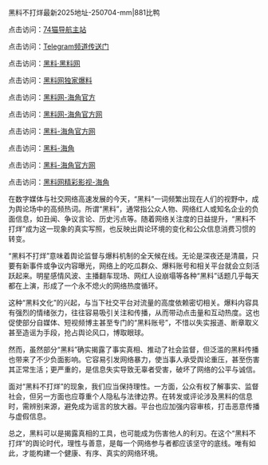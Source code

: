 黑料不打烊最新2025地址-250704-mm|881比鸭

点击访问：<a href="https://74mao.com/">74猫导航主站</a>

点击访问：<a href="https://74mao.com/">Telegram频道传送门</a>

点击访问：<a href="https://heiliaolvzlu3.pages.dev">黑料·黑料网</a>

点击访问：<a href="https://heiliaoyvnrda.pages.dev">黑料网独家爆料</a>

点击访问：<a href="https://jha.pages.dev/">黑料网-海角官方</a>

点击访问：<a href="https://sdbsd.pages.dev/">黑料网-海角官方网</a>

点击访问：<a href="https://gbs-3wd.pages.dev/">黑料-海角官方网</a>

点击访问：<a href="https://gdas.pages.dev/">黑料-海角</a>

点击访问：<a href="https://gbs-3wd.pages.dev/">黑料-海角官方网</a>

点击访问：<a href="https://sdfsh.pages.dev/">黑料网精彩影视-海角</a>

在数字媒体与社交网络高速发展的今天，“黑料”一词频繁出现在人们的视野中，成为舆论场中的高频热词。所谓“黑料”，通常指公众人物、网络红人或知名企业的负面信息，如丑闻、争议言论、历史污点等。随着网络关注度的日益提升，“黑料不打烊”成为这一现象的真实写照，也反映出舆论环境的变化和公众信息消费习惯的转变。

“黑料不打烊”意味着舆论监督与爆料机制的全天候在线。无论是深夜还是清晨，只要有新事件或争议内容曝光，网络上的吃瓜群众、爆料账号和相关平台就会立刻活跃起来。明星感情风波、主播翻车现场、网红人设崩塌等各种“黑料”话题几乎每天都在上演，形成了一个永不熄火的网络热度循环。

这种“黑料文化”的兴起，与当下社交平台对流量的高度依赖密切相关。爆料内容具有强烈的情绪张力，往往容易吸引关注和传播，从而带动点击量和互动热度。这也促使部分自媒体、短视频博主甚至专门的“黑料账号”，不惜以失实报道、断章取义甚至造谣为手段，抢占舆论风口，博取眼球。

然而，虽然部分“黑料”确实揭露了事实真相、推动了社会监督，但泛滥的黑料传播也带来了不少负面影响。它容易引发网络暴力，使当事人承受舆论重压，甚至伤害其正常生活；更严重的，是信息失实导致无辜者受害，破坏了网络的公平与诚信。

面对“黑料不打烊”的现象，我们应当保持理性。一方面，公众有权了解事实、监督社会，但另一方面也应尊重个人隐私与法律边界。在转发或评论涉及黑料的信息时，需辨别来源，避免成为谣言的放大器。平台也应加强内容审核，打击恶意传播与虚假信息。

总之，黑料可以是揭露真相的工具，也可能成为伤害他人的利刃。在这个“黑料不打烊”的舆论时代，理性与善意，是每一个网络参与者都应该坚守的底线。唯有如此，才能构建一个健康、有序、真实的网络环境。


